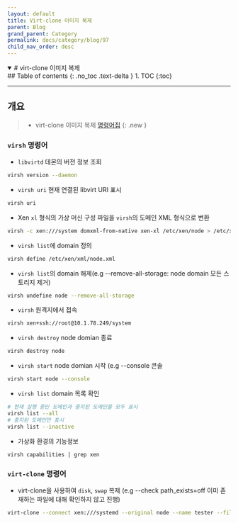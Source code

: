 ```yaml
---
layout: default
title: Virt-clone 이미지 복제
parent: Blog
grand_parent: Category
permalink: docs/category/blog/97
child_nav_order: desc
---
```

<details open markdown="block">
  <summary>
    # virt-clone 이미지 복제
  </summary>
  ## Table of contents
  {: .no_toc .text-delta }
1. TOC
{:toc}
</details>

---
## 개요

> - virt-clone 이미지 복제
> [명령어집](https://wiki.xenproject.org/wiki/Virsh_Commands)
{: .new }

### `virsh` 명령어

- `libvirtd` 데몬의 버전 정보 조회

```bash
virsh version --daemon
```

- `virsh uri` 현재 연결된 libvirt URI 표시

```bash
virsh uri
```

- Xen `xl` 형식의 가상 머신 구성 파일을 `virsh`의 도메인 XML 형식으로 변환

```bash
virsh -c xen:///system domxml-from-native xen-xl /etc/xen/node > /etc/xen/xml/node.xml
```

- `virsh list`에 domain 정의

```bash
virsh define /etc/xen/xml/node.xml
```

- `virsh list`의 domain 해제(e.g --remove-all-storage: node domain 모든 스토리지 제거)

```bash
virsh undefine node --remove-all-storage
```

- `virsh` 원격지에서 접속

```bash
virsh xen+ssh://root@10.1.78.249/system
```

- `virsh destroy` node domian 종료

```bash
virsh destroy node
```

- `virsh start` node domian 시작 (e.g --console 콘솔

```bash
virsh start node --console
```

- `virsh list` domain 목록 확인

```bash
# 현재 실행 중인 도메인과 중지된 도메인을 모두 표시
virsh list --all
# 중지된 도메인만 표시
virsh list --inactive
```

- 가상화 환경의 기능정보

```
virsh capabilities | grep xen
```

### `virt-clone` 명령어

- virt-clone을 사용하여 `disk`, `swap` 복제 (e.g --check path_exists=off 이미 존재하는 파일에 대해 확인하지 않고 진행)

```bash
virt-clone --connect xen:///systemd --original node --name tester --file /dev/Disks/node-disk --file /dev/Disks/node-swap --check path_exists=off
```
